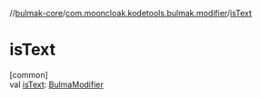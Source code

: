 //[bulmak-core](../../index.md)/[com.mooncloak.kodetools.bulmak.modifier](index.md)/[isText](is-text.md)

# isText

[common]\
val [isText](is-text.md): [BulmaModifier](-bulma-modifier/index.md)
